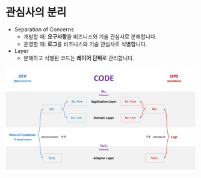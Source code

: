 # 관심사의 분리

- Separation of Concerns
  - 개발할 때: **요구사항**을 비즈니스와 기술 관심사로 분해합니다.
  - 운영할 때: **로그**를 비즈니스와 기술 관심사로 식별합니다.
- Layer
  - 분해하고 식별된 코드는 **레이어 단위**로 관리합니다.

![](./.images/SoC.png)
